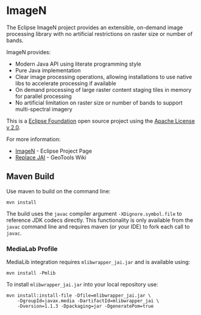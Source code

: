 # ImageN

The Eclipse ImageN project provides an extensible, on-demand image processing library with no artificial
restrictions on raster size or number of bands.

ImageN provides:

* Modern Java API using literate programming style
* Pure Java implementation
* Clear image processing operations, allowing installations to use native libs to accelerate processing if available
* On demand processing of large raster content staging tiles in memory for parallel processing
* No artificial limitation on raster size or number of bands to support multi-spectral imagery

This is a [Eclipse Foundation](https://www.eclipse.org) open source project using the [Apache License v 2.0](LICENSE.md).

For more information:

* [ImageN](https://projects.eclipse.org/projects/technology.imagen) - Eclipse Project Page
* [Replace JAI](https://github.com/geotools/geotools/wiki/Replace-JAI) - GeoTools Wiki

## Maven Build

Use maven to build on the command line:

    mvn install

The build uses the `javac` compiler argument `-XDignore.symbol.file` to reference JDK codecs directly. This functionality is only available from the `javac` command line and requires maven (or your IDE) to fork each call to `javac`.

### MediaLab Profile

MediaLib integration requires `mlibwrapper_jai.jar` and is available using:

    mvn install -Pmlib

To install `mlibwrapper_jai.jar` into your local repository use:

    mvn install:install-file -Dfile=mlibwrapper_jai.jar \
        -DgroupId=javax.media -DartifactId=mlibwrapper_jai \
        -Dversion=1.1.3 -Dpackaging=jar -DgeneratePom=true